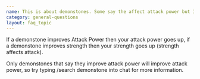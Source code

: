 ```yaml
---
name: This is about demonstones. Some say the affect attack power but I hear it affect Strenght as well... the attack power have to do with the Strenght involved, or they just affect attack in general?
category: general-questions
layout: faq_topic
---
```

If a demonstone improves Attack Power then your attack power goes up, if a demonstone improves strength then your strength goes up (strength affects attack).

Only demonstones that say they improve attack power will improve attack power, so try typing /search demonstone into chat for more information.